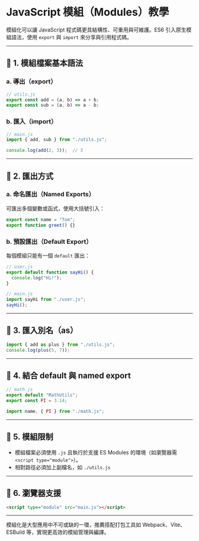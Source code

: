 # JavaScript 模組（Modules）教學

模組化可以讓 JavaScript 程式碼更具結構性、可重用與可維護。ES6 引入原生模組語法，使用 `export` 與 `import` 來分享與引用程式碼。

---

## 🔹 1. 模組檔案基本語法

### a. 導出（export）

```js
// utils.js
export const add = (a, b) => a + b;
export const sub = (a, b) => a - b;
```

### b. 匯入（import）

```js
// main.js
import { add, sub } from "./utils.js";

console.log(add(2, 3));  // 5
```

---

## 🔹 2. 匯出方式

### a. 命名匯出（Named Exports）

可匯出多個變數或函式，使用大括號引入：

```js
export const name = "Tom";
export function greet() {}
```

### b. 預設匯出（Default Export）

每個模組只能有一個 `default` 匯出：

```js
// user.js
export default function sayHi() {
  console.log("Hi!");
}
```

```js
// main.js
import sayHi from "./user.js";
sayHi();
```

---

## 🔹 3. 匯入別名（as）

```js
import { add as plus } from "./utils.js";
console.log(plus(5, 7));
```

---

## 🔹 4. 結合 default 與 named export

```js
// math.js
export default "MathUtils";
export const PI = 3.14;
```

```js
import name, { PI } from "./math.js";
```

---

## 🔹 5. 模組限制

* 模組檔案必須使用 `.js` 且執行於支援 ES Modules 的環境（如瀏覽器需 `<script type="module">`）。
* 相對路徑必須加上副檔名，如 `./utils.js`

---

## 🔹 6. 瀏覽器支援

```html
<script type="module" src="main.js"></script>
```

---

模組化是大型應用中不可或缺的一環，推薦搭配打包工具如 Webpack、Vite、ESBuild 等，實現更高效的模組管理與編譯。
